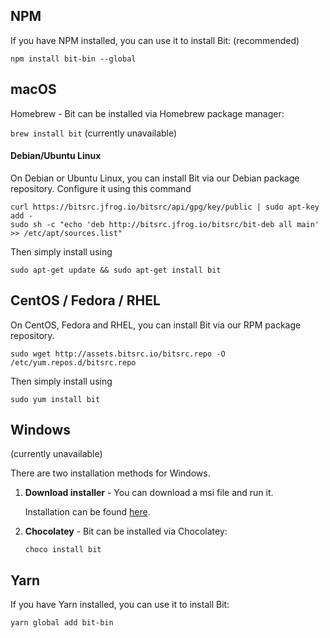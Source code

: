 ## NPM 

If you have NPM installed, you can use it to install Bit: (recommended)

`npm install bit-bin --global `


## macOS

Homebrew - Bit can be installed via Homebrew package manager:

`brew install bit` (currently unavailable)

#### Debian/Ubuntu Linux

On Debian or Ubuntu Linux, you can install Bit via our Debian package repository. Configure it using this command

```
curl https://bitsrc.jfrog.io/bitsrc/api/gpg/key/public | sudo apt-key add -
sudo sh -c "echo 'deb http://bitsrc.jfrog.io/bitsrc/bit-deb all main' >> /etc/apt/sources.list"
```

Then simply install using

`sudo apt-get update && sudo apt-get install bit`

## CentOS / Fedora / RHEL

On CentOS, Fedora and RHEL, you can install Bit via our RPM package repository.

`sudo wget http://assets.bitsrc.io/bitsrc.repo -O /etc/yum.repos.d/bitsrc.repo`

Then simply install using

`sudo yum install bit`

## Windows

(currently unavailable)

There are two installation methods for Windows.

1. **Download installer** - You can download a msi file and run it.

    Installation can be found [here](https://api.bitsrc.io/release/msi/latest).

2. **Chocolatey** - Bit can be installed via Chocolatey:

    `choco install bit`

## Yarn

If you have Yarn installed, you can use it to install Bit:

`yarn global add bit-bin`